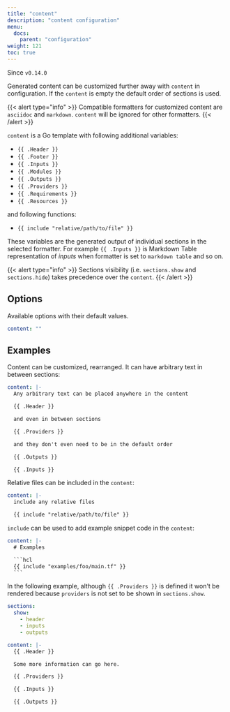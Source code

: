 ```yaml
---
title: "content"
description: "content configuration"
menu:
  docs:
    parent: "configuration"
weight: 121
toc: true
---
```


Since `v0.14.0`

Generated content can be customized further away with `content` in configuration.
If the `content` is empty the default order of sections is used.

{{< alert type="info" >}}
Compatible formatters for customized content are `asciidoc` and `markdown`. `content`
will be ignored for other formatters.
{{< /alert >}}

`content` is a Go template with following additional variables:

- `{{ .Header }}`
- `{{ .Footer }}`
- `{{ .Inputs }}`
- `{{ .Modules }}`
- `{{ .Outputs }}`
- `{{ .Providers }}`
- `{{ .Requirements }}`
- `{{ .Resources }}`

and following functions:

- `{{ include "relative/path/to/file" }}`

These variables are the generated output of individual sections in the selected
formatter. For example `{{ .Inputs }}` is Markdown Table representation of _inputs_
when formatter is set to `markdown table` and so on.

{{< alert type="info" >}}
Sections visibility (i.e. `sections.show` and `sections.hide`) takes
precedence over the `content`.
{{< /alert >}}

## Options

Available options with their default values.

```yaml
content: ""
```

## Examples

Content can be customized, rearranged. It can have arbitrary text in between
sections:

```yaml
content: |-
  Any arbitrary text can be placed anywhere in the content

  {{ .Header }}

  and even in between sections

  {{ .Providers }}

  and they don't even need to be in the default order

  {{ .Outputs }}

  {{ .Inputs }}
```

Relative files can be included in the `content`:

```yaml
content: |-
  include any relative files

  {{ include "relative/path/to/file" }}
```

`include` can be used to add example snippet code in the `content`:

````yaml
content: |-
  # Examples

  ```hcl
  {{ include "examples/foo/main.tf" }}
  ```
````

In the following example, although `{{ .Providers }}` is defined it won't be
rendered because `providers` is not set to be shown in `sections.show`.

```yaml
sections:
  show:
    - header
    - inputs
    - outputs

content: |-
  {{ .Header }}

  Some more information can go here.

  {{ .Providers }}

  {{ .Inputs }}

  {{ .Outputs }}
```
